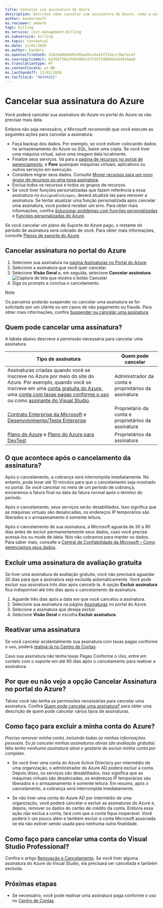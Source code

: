 ```yaml
---
title: Cancelar sua assinatura do Azure
description: Descreve como cancelar sua assinatura do Azure, como a assinatura de Avaliação Gratuita
author: bandersmsft
ms.reviewer: amberb
tags: billing
ms.service: cost-management-billing
ms.subservice: billing
ms.topic: conceptual
ms.date: 12/01/2020
ms.author: banders
ms.openlocfilehash: 3182da0d04d61d5bad4ce3e41f213ecc3be7ecaf
ms.sourcegitcommit: 6a350f39e2f04500ecb7235f5d88682eb4910ae8
ms.translationtype: HT
ms.contentlocale: pt-BR
ms.lasthandoff: 12/01/2020
ms.locfileid: "96444452"
---
```

# <a name="cancel-your-azure-subscription"></a>Cancelar sua assinatura do Azure

Você poderá cancelar sua assinatura do Azure no portal do Azure se não precisar mais dela.

Embora não seja necessário, a Microsoft *recomenda* que você execute as seguintes ações para cancelar a assinatura:

* Faça backup dos dados. Por exemplo, se você estiver colocando dados no armazenamento do Azure ou SQL, baixe uma cópia. Se você tiver uma máquina virtual, salve uma imagem dela localmente.
* Finalize seus serviços. Vá para a [página de recursos no portal de gerenciamento](https://ms.portal.azure.com/?flight=1#blade/HubsExtension/Resources/resourceType/Microsoft.Resources%2Fresources), e **Pare** quaisquer máquinas virtuais, aplicativos ou outros serviços em execução.
* Considere migrar seus dados. Consulte [Mover recursos para um novo grupo de recursos ou uma nova assinatura](../../azure-resource-manager/management/move-resource-group-and-subscription.md).
* Exclua todos os recursos e todos os grupos de recursos.
* Se você tiver funções personalizadas que fazem referência a essa assinatura no `AssignableScopes`, deverá atualizá-las para remover a assinatura. Se tentar atualizar uma função personalizada após cancelar uma assinatura, você poderá receber um erro. Para obter mais informações, confira [Solucionar problemas com funções personalizadas](../../role-based-access-control/troubleshooting.md#problems-with-custom-roles) e [Funções personalizadas do Azure](../../role-based-access-control/custom-roles.md).

Se você cancelar um plano de Suporte do Azure pago, o restante do período de assinatura será cobrado de você. Para obter mais informações, consulte [Planos de suporte do Azure](https://azure.microsoft.com/support/plans/).

## <a name="cancel-subscription-in-the-azure-portal"></a>Cancelar assinatura no portal do Azure

1. Selecione sua assinatura na [página Assinaturas no Portal do Azure](https://portal.azure.com/#blade/Microsoft_Azure_Billing/SubscriptionsBlade).
1. Selecione a assinatura que você quer cancelar.
1. Selecione **Visão Geral** e, em seguida, selecione **Cancelar assinatura**.
    ![Captura de tela que mostra o botão Cancelar](./media/cancel-azure-subscription/cancel_ibiza.png)
1. Siga os prompts e conclua o cancelamento.

> [!NOTE]
> Os parceiros poderão suspender ou cancelar uma assinatura se for solicitado por um cliente ou em casos de não pagamento ou fraude. Para obter mais informações, confira [Suspender ou cancelar uma assinatura](/partner-center/create-a-new-subscription#suspend-or-cancel-a-subscription).

## <a name="who-can-cancel-a-subscription"></a>Quem pode cancelar uma assinatura?

A tabela abaixo descreve a permissão necessária para cancelar uma assinatura.

|Tipo de assinatura     |Quem pode cancelar  |
|---------|---------|
|Assinaturas criadas quando você se inscreve no Azure por meio do site do Azure. Por exemplo, quando você se inscreve em uma [conta gratuita do Azure](https://azure.microsoft.com/offers/ms-azr-0044p/), uma [conta com taxas pagas conforme o uso](https://azure.microsoft.com/offers/ms-azr-0003p/) ou como [assinante do Visual Studio](https://azure.microsoft.com/pricing/member-offers/credit-for-visual-studio-subscribers/). |  Administrador da conta e proprietários da assinatura  |
|[Contrato Enterprise da Microsoft](https://azure.microsoft.com/pricing/enterprise-agreement/) e [Desenvolvimento/Teste Enterprise](https://azure.microsoft.com/offers/ms-azr-0148p/)     |  Proprietário da conta e proprietários da assinatura       |
|[Plano do Azure](https://azure.microsoft.com/offers/ms-azr-0017g/) e [Plano do Azure para DevTest](https://azure.microsoft.com/offers/ms-azr-0148g/)     |  Proprietários da assinatura      |

## <a name="what-happens-after-subscription-cancellation"></a>O que acontece após o cancelamento da assinatura?

Após o cancelamento, a cobrança será interrompida imediatamente. No entanto, pode levar até 10 minutos para que o cancelamento seja mostrado no portal. Se você cancelar no meio de um período de cobrança, enviaremos a fatura final na data da fatura normal após o término do período.

Após o cancelamento, seus serviços serão desabilitados. Isso significa que as máquinas virtuais são desalocadas, os endereços IP temporários são liberados e o armazenamento é somente leitura.

Após o cancelamento de sua assinatura, a Microsoft aguarda de 30 a 90 dias antes de excluir permanentemente seus dados, caso você precise acessá-los ou mude de ideia. Nós não cobramos para manter os dados. Para saber mais, consulte a [Central de Confiabilidade da Microsoft – Como gerenciamos seus dados](https://go.microsoft.com/fwLink/p/?LinkID=822930&clcid=0x409).

## <a name="delete-free-trial-subscription"></a>Excluir uma assinatura de avaliação gratuita

Se tiver uma assinatura de avaliação gratuita, você não precisará aguardar 30 dias para que a assinatura seja excluída automaticamente. Você pode excluir sua assinatura *três dias* após cancelá-la. A opção **Excluir assinatura** fica indisponível até três dias após o cancelamento da assinatura.

1. Aguarde três dias após a data em que você cancelou a assinatura.
1. Selecione sua assinatura na página [Assinaturas](https://portal.azure.com/#blade/Microsoft_Azure_Billing/SubscriptionsBlade) no portal do Azure.
1. Selecione a assinatura que deseja excluir.
1. Selecione **Visão Geral** e escolha **Excluir assinatura**.

## <a name="reactivate-a-subscription"></a>Reativar uma assinatura

Se você cancelar acidentalmente sua assinatura com taxas pagas conforme o uso, poderá [reativá-la no Centro de Contas](subscription-disabled.md).

Caso sua assinatura não tenha taxas Pagas Conforme o Uso, entre em contato com o suporte em até 90 dias após o cancelamento para reativar a assinatura.

## <a name="why-dont-i-see-the-cancel-subscription-option-on-the-azure-portal"></a>Por que eu não vejo a opção Cancelar Assinatura no portal do Azure? 

Talvez você não tenha as permissões necessárias para cancelar uma assinatura. Confira [Quem pode cancelar uma assinatura?](#who-can-cancel-a-subscription) para obter uma descrição de quem pode cancelar vários tipos de assinaturas.

## <a name="how-do-i-delete-my-azure-account"></a>Como faço para excluir a minha conta do Azure?

*Preciso remover minha conta, incluindo todas as minhas informações pessoais. Eu já cancelei minhas assinaturas ativas (da avaliação gratuita). Não tenho nenhuma assinatura ativa e gostaria de excluir minha conta por completo*.

* Se você tiver uma conta do Azure Active Directory por intermédio de uma organização, o administrador do Azure AD poderá excluir a conta. Depois disso, os serviços são desabilitados. Isso significa que as máquinas virtuais são desalocadas, os endereços IP temporários são liberados e o armazenamento é somente leitura. Em resumo, após o cancelamento, a cobrança será interrompida imediatamente.

* Se não tiver uma conta do Azure AD por intermédio de uma organização, você poderá cancelar e excluir as assinaturas do Azure e, depois, remover os dados do cartão de crédito da conta. Embora essa ação não exclua a conta, fará com que a conta fique inoperável. Você poderá ir um pouco além e também excluir a conta Microsoft associada se ela não estiver sendo usada para nenhuma outra finalidade.

## <a name="how-do-i-cancel-a-visual-studio-professional-account"></a>Como faço para cancelar uma conta do Visual Studio Professional?

Confira o artigo [Renovação e Cancelamento](/visualstudio/subscriptions/faq/admin/renewal-cancellation). Se você tiver alguma assinatura do Azure do Visual Studio, ela precisará ser cancelada e também excluída.

## <a name="next-steps"></a>Próximas etapas

- Se necessário, você pode reativar uma assinatura paga conforme o uso no [Centro de Contas](subscription-disabled.md).